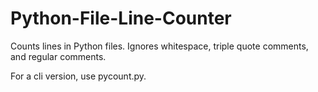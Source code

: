 # Python-File-Line-Counter
Counts lines in Python files. Ignores whitespace, triple quote comments, and regular comments.

For a cli version, use pycount.py.
